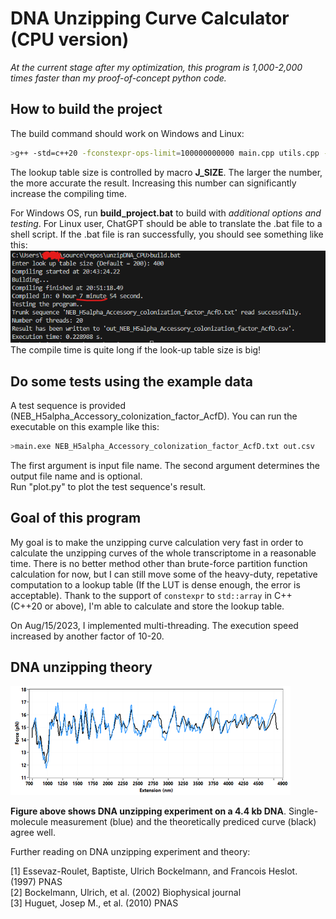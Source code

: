# DNA Unzipping Curve Calculator (CPU version)  

*At the current stage after my optimization, this program is 1,000-2,000 times faster than my proof-of-concept python code.*  

## How to build the project  

The build command should work on Windows and Linux:  

```bash
>g++ -std=c++20 -fconstexpr-ops-limit=100000000000 main.cpp utils.cpp -DJ_SIZE=200 -DEXT_SIZE=200 -o main.exe
```
The lookup table size is controlled by macro **J_SIZE**. The larger the number, the more accurate the result. Increasing this number can significantly increase the compiling time.  
  
For Windows OS, run **build_project.bat** to build with *additional options and testing*. For Linux user, ChatGPT should be able to translate the .bat file to a shell script. If the .bat file is ran successfully, you should see something like this:  
![image](tutorial.png)  
The compile time is quite long if the look-up table size is big!  

## Do some tests using the example data

A test sequence is provided (NEB_H5alpha_Accessory_colonization_factor_AcfD). You can run the executable on this example like this:  

```bash
>main.exe NEB_H5alpha_Accessory_colonization_factor_AcfD.txt out.csv
```

The first argument is input file name. The second argument determines the output file name and is optional.  
Run "plot.py" to plot the test sequence's result.  

## Goal of this program  

My goal is to make the unzipping curve calculation very fast in order to calculate the unzipping curves of the whole transcriptome in a reasonable time. There is no better method other than brute-force partition function calculation for now, but I can still move some of the heavy-duty, repetative computation to a lookup table (If the LUT is dense enough, the error is acceptable). Thank to the support of `constexpr` to `std::array` in C++ (C++20 or above), I'm able to calculate and store the lookup table.
  
On Aug/15/2023, I implemented multi-threading. The execution speed increased by another factor of 10-20.  

## DNA unzipping theory  

![image](theory_vs_experiment_v1.png)

**Figure above shows DNA unzipping experiment on a 4.4 kb DNA**. Single-molecule measurement (blue) and the theoretically prediced curve (black) agree well.  
  
Further reading on DNA unzipping experiment and theory:  

[1] Essevaz-Roulet, Baptiste, Ulrich Bockelmann, and Francois Heslot. (1997) PNAS  
[2] Bockelmann, Ulrich, et al. (2002) Biophysical journal  
[3] Huguet, Josep M., et al. (2010) PNAS  
